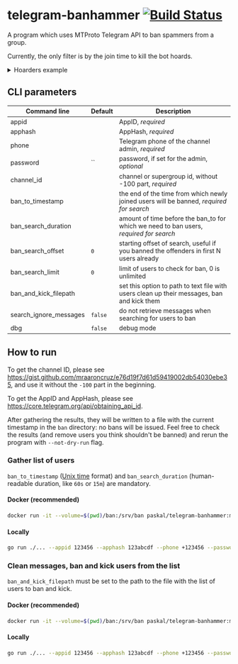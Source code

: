 # telegram-banhammer [![Build Status](https://github.com/paskal/telegram-banhammer/workflows/build/badge.svg)](https://github.com/paskal/telegram-banhammer/actions)

A program which uses MTProto Telegram API to ban spammers from a group.

Currently, the only filter is by the join time to kill the bot hoards.

<details><summary>Hoarders example</summary>

![](images/hoard.png)
</details>

## CLI parameters

| Command line           | Default | Description                                                                                |
|------------------------|---------|--------------------------------------------------------------------------------------------|
| appid                  |         | AppID, _required_                                                                          |
| apphash                |         | AppHash, _required_                                                                        |
| phone                  |         | Telegram phone of the channel admin, _required_                                            |
| password               | ``      | password, if set for the admin, _optional_                                                 |
| channel_id             |         | channel or supergroup id, without -100 part, _required_                                    |
| ban_to_timestamp       |         | the end of the time from which newly joined users will be banned, _required for search_    |
| ban_search_duration    |         | amount of time before the ban_to for which we need to ban users, _required for search_     |
| ban_search_offset      | `0`     | starting offset of search, useful if you banned the offenders in first N users already     |
| ban_search_limit       | `0`     | limit of users to check for ban, 0 is unlimited                                            |
| ban_and_kick_filepath  |         | set this option to path to text file with users clean up their messages, ban and kick them |
| search_ignore_messages | `false` | do not retrieve messages when searching for users to ban                                   |
| dbg                    | `false` | debug mode                                                                                 |


## How to run

To get the channel ID, please see https://gist.github.com/mraaroncruz/e76d19f7d61d59419002db54030ebe35, and use it without the `-100` part in the beginning.

To get the AppID and AppHash, please see https://core.telegram.org/api/obtaining_api_id.

After gathering the results, they will be written to a file with the current timestamp in the `ban` directory: no bans will be issued. Feel free to check the results (and remove users you think shouldn't be banned) and rerun the program with `--not-dry-run` flag.

### Gather list of users

`ban_to_timestamp` ([Unix time](https://en.wikipedia.org/wiki/Unix_time) format) and `ban_search_duration` (human-readable duration, like `60s` or `15m`) are mandatory.

#### Docker (recommended)

```bash
docker run -it --volume=$(pwd)/ban:/srv/ban paskal/telegram-banhammer:master /srv/telegram-banhammer --appid 123456 --apphash 123abcdf --phone +123456 --password "pass_if_present" --channel_id 1234567 --ban_to 1666887600 --ban_search_duration 3m
```

#### Locally

```bash
go run ./... --appid 123456 --apphash 123abcdf --phone +123456 --password "pass_if_present" --channel_id 1234567 --ban_to 1666887600 --ban_search_duration 3m
```

### Clean messages, ban and kick users from the list

`ban_and_kick_filepath` must be set to the path to the file with the list of users to ban and kick.

#### Docker (recommended)

```bash
docker run -it --volume=$(pwd)/ban:/srv/ban paskal/telegram-banhammer:master /srv/telegram-banhammer --appid 123456 --apphash 123abcdf --phone +123456 --password "pass_if_present" --ban_and_kick_filepath ban/telegram-banhammer-2022-10-28T22-03-40.users.csv
```

#### Locally

```bash
go run ./... --appid 123456 --apphash 123abcdf --phone +123456 --password "pass_if_present" --channel_id 1234567 --ban_and_kick_filepath ban/telegram-banhammer-2022-10-28T22-03-40.users.csv
```
